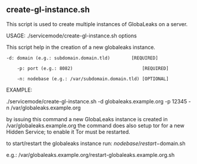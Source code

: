 ## create-gl-instance.sh

This script is used to create multiple instances of GlobaLeaks on a server.

USAGE: ./servicemode/create-gl-instance.sh options

   This script help in the creation of a new globaleaks instance.

	-d: domain (e.g.: subdomain.domain.tld)        [REQUIRED]

        -p: port (e.g.: 8082)                          [REQUIRED]

        -n: nodebase (e.g.: /var/subdomain.domain.tld) [OPTIONAL]


EXAMPLE:

   ./servicemode/create-gl-instance.sh -d globaleaks.example.org -p 12345 -n /var/globaleaks.example.org

   by issuing this command a new GlobaLeaks instance is created in /var/globaleaks.example.org
   the command does also setup tor for a new Hidden Service; to enable it Tor must be restarted.


   to start/restart the globaleaks instance run: $nodebase/restart-$domain.sh

   e.g.: /var/globaleaks.example.org/restart-globaleaks.example.org.sh
